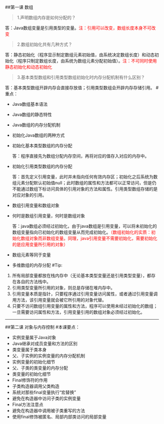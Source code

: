 ##第一课 数组
>1.声明数组内存是如何分配的？

答：Java数组变量是引用类型的变量。<font color='red'>注：引用可以改变，数组长度本身不可改变</font>
>2.数组初始化共有几种方式？

答：静态初始化（程序显示制定数组元素初始值，由系统决定数组长度）和动态初始化（程序只制定数组长度，由系统为数组元素分配初始值）。<font color='red'>注：不可同时使用静态初始化和动态初始化</font>
>3.基本类型数组和引用类型数组初始化时内存分配机制有什么区别？

答：基本类型数组开辟内存会直接存放值；引用类型数组会开辟内存存储引用。
#重点：
* Java数组基本语法
* Java数组的静态特性
* Java数组的内存分配机制
* 初始化Java数组的两种方式
* 初始化基本类型数组的内存分配

	答：程序直接先为数组分配内存空间，再将对应的值存入对应的内存中。
* 初始化引用类型数组的内存分配

	答：首先定义引用变量，此时并未指向任何有效内存区；初始化之后系统为数组元素分配默认初始值null；此时数组的属性和方法都可以正常访问，但是仍不能通过数组下标访问具体的引用对象的方法和属性。引用类型数组存储的是对应对象的引用。
* 数组引用变量和数组对象
* 何时是数组引用变量，何时是数组对象

	答：java数组必须经过初始化，由于java数组是引用变量，可以将未初始化的数组变量指向已初始化的数组变量从而完成初始化。<font color='red'>（数组初始化的实质：初始化数组对象而非数组变量。同理，java引用变量不需要初始化，需要初始化的是应用变量所引用的对象）</font>
* 数组元素等同于变量
* 多维数组的内存分配
#Tip:
1.	所有局部变量都放在栈内存中（无论基本类型变量还是引用类型变量），都存在各自的方法栈中。
2.	引用类型变量所引用的对象，则总是存储在堆内存中。
3.	引用变量本质是指针，只要程序通过引用变量访问属性，或者通过引用变量调用方法，该引用变量就会被它所引用的对象代替。
4.	只要不访问数组引用变量的属性和方法，程序可以使用未经过初始化的数组；一旦需要访问属性和方法，引用变量引用的数组对象必须经过初始化。
***
##第二课 对象与内存控制
#本课要点：
* 实例变量属于Java对象
* Java继承对成员变量和方法的区别
* 类变量属于类本身
* 父、子实例的实例变量的内存分配机制
* 实例变量的初始化细节
* 父、子类的类变量的内存分配
* 类变量的初始化细节
* Final修饰符的作用
* 子类构造器调用父类构造
* 系统对那些final变量执行“宏替换”
* 避免在构造器中访问子类的实例变量
* Final方法注意点
* 避免在构造器中调用被子类重写的方法
* 使用final修饰被匿名、局部内部类访问的局部变量
